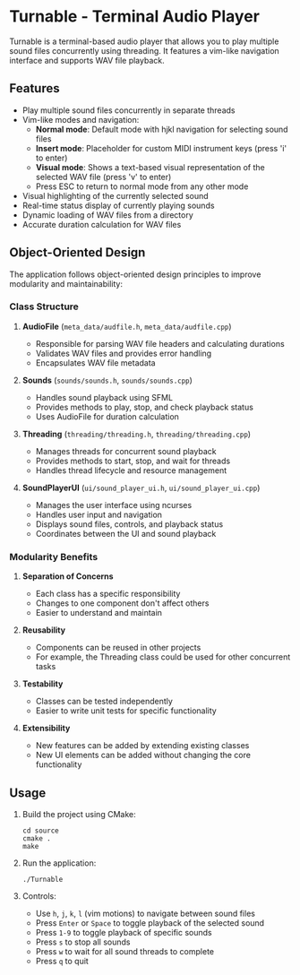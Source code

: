 # Turnable - Terminal Audio Player

Turnable is a terminal-based audio player that allows you to play multiple sound files concurrently using threading. It features a vim-like navigation interface and supports WAV file playback.

## Features

- Play multiple sound files concurrently in separate threads
- Vim-like modes and navigation:
  - **Normal mode**: Default mode with hjkl navigation for selecting sound files
  - **Insert mode**: Placeholder for custom MIDI instrument keys (press 'i' to enter)
  - **Visual mode**: Shows a text-based visual representation of the selected WAV file (press 'v' to enter)
  - Press ESC to return to normal mode from any other mode
- Visual highlighting of the currently selected sound
- Real-time status display of currently playing sounds
- Dynamic loading of WAV files from a directory
- Accurate duration calculation for WAV files

## Object-Oriented Design

The application follows object-oriented design principles to improve modularity and maintainability:

### Class Structure

1. **AudioFile** (`meta_data/audfile.h`, `meta_data/audfile.cpp`)
   - Responsible for parsing WAV file headers and calculating durations
   - Validates WAV files and provides error handling
   - Encapsulates WAV file metadata

2. **Sounds** (`sounds/sounds.h`, `sounds/sounds.cpp`)
   - Handles sound playback using SFML
   - Provides methods to play, stop, and check playback status
   - Uses AudioFile for duration calculation

3. **Threading** (`threading/threading.h`, `threading/threading.cpp`)
   - Manages threads for concurrent sound playback
   - Provides methods to start, stop, and wait for threads
   - Handles thread lifecycle and resource management

4. **SoundPlayerUI** (`ui/sound_player_ui.h`, `ui/sound_player_ui.cpp`)
   - Manages the user interface using ncurses
   - Handles user input and navigation
   - Displays sound files, controls, and playback status
   - Coordinates between the UI and sound playback

### Modularity Benefits

1. **Separation of Concerns**
   - Each class has a specific responsibility
   - Changes to one component don't affect others
   - Easier to understand and maintain

2. **Reusability**
   - Components can be reused in other projects
   - For example, the Threading class could be used for other concurrent tasks

3. **Testability**
   - Classes can be tested independently
   - Easier to write unit tests for specific functionality

4. **Extensibility**
   - New features can be added by extending existing classes
   - New UI elements can be added without changing the core functionality

## Usage

1. Build the project using CMake:
   ```
   cd source
   cmake .
   make
   ```

2. Run the application:
   ```
   ./Turnable
   ```

3. Controls:
   - Use `h`, `j`, `k`, `l` (vim motions) to navigate between sound files
   - Press `Enter` or `Space` to toggle playback of the selected sound
   - Press `1-9` to toggle playback of specific sounds
   - Press `s` to stop all sounds
   - Press `w` to wait for all sound threads to complete
   - Press `q` to quit
